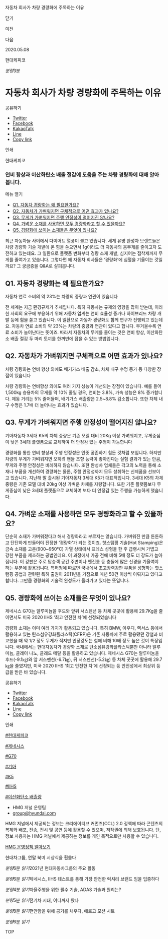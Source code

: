 자동차 회사가 차량 경량화에 주목하는 이유






닫기

이전

다음

2020.05.08

현대케피코


*분량*3분

# 자동차 회사가 차량 경량화에 주목하는 이유

공유하기

* [Twitter](# "새창으로 열림")
* [Facebook](# "새창으로 열림")
* [KakaoTalk](# "새창으로 열림")
* [Line](# "새창으로 열림")
* [Copy link](#)

인쇄

현대케피코



### 연비 향상과 이산화탄소 배출 절감에 도움을 주는 차량 경량화에 대해 알아봅니다.

메뉴 열기

* [Q1. 자동차 경량화는 왜 필요한가요?](#target2)
* [Q2. 자동차가 가벼워지면 구체적으로 어떤 효과가 있나요?](#target5)
* [Q3. 무게가 가벼워지면 주행 안정성이 떨어지진 않나요?](#target8)
* [Q4. 가벼운 소재를 사용하면 모두 경량화라고 할 수 있을까요?](#target11)
* [Q5. 경량화에 쓰이는 소재들은 무엇이 있나요?](#target13)



최근 자동차들 사이에서 다이어트 열풍이 불고 있습니다. 세계 유명 완성차 브랜드들은 차량 경량화 기술 개발에 온 힘을 쏟으면서 1g이라도 더 자동차의 몸무게를 줄이고자 도전하고 있는데요. 그 일환으로 플랫폼 변화부터 경량 소재 개발, 심지어는 접착제까지 무게를 줄여가고 있습니다. 그렇다면 왜 자동차 회사들은 ‘경량화’에 심혈을 기울이는 것일까요? 그 궁금증을 Q&A로 살펴봅니다.

## Q1. 자동차 경량화는 왜 필요한가요?



자동차 연료 소비의 약 23%는 차량의 중량과 연관이 있습니다



전 세계는 지금 환경규제가 추세입니다. 특히 자동차는 규제의 영향을 많이 받는데, 이러한 사회의 요구에 부응하기 위해 자동차 업계는 연비 효율성 증가나 하이브리드 차량 개발 등에 힘을 쏟고 있습니다. 이 일환으로 자동차 경량화도 함께 연구가 진행되고 있는데요. 자동차 연료 소비의 약 23%는 차량의 중량과 연관이 있다고 합니다. 무거울수록 연료 소비가 늘어난다는 뜻이죠. 따라서 자동차의 무게를 줄이는 것은 연비 향상, 이산화탄소 배출 절감 두 마리 토끼를 한꺼번에 잡을 수 있는 방법입니다.

## Q2. 자동차가 가벼워지면 구체적으로 어떤 효과가 있나요?



차량 경량화는 연비 향상 외에도 배기가스 배출 감소, 차체 내구 수명 증가 등 다양한 장점이 있습니다



차량 경량화는 연비향상 외에도 여러 가지 성능이 개선되는 장점이 있습니다. 예를 들어 1,500kg 승용차의 무게를 약 10% 줄일 경우, 연비는 3.8%, 가속 성능은 8% 증가합니다. 제동 거리는 5% 줄어들며, 배기가스 배출량은 2.5~8.8% 감소합니다. 또한 차체 내구 수명은 1.7배 더 늘어나는 효과가 있습니다.

## Q3. 무게가 가벼워지면 주행 안정성이 떨어지진 않나요?



기아자동차 3세대 K5의 차체 중량은 기존 모델 대비 20Kg 이상 가벼워지고, 무게중심이 낮은 3세대 플랫폼으로 교체하여 더 안정감 있는 주행이 가능합니다



경량화를 통한 연비 향상과 주행 안정성은 언뜻 공존하기 힘든 것처럼 보입니다. 하지만 차량의 무게가 가벼워지면 오히려 핸들 조향 능력이 좋아진다는 실험 결과가 있는 만큼, 무게와 주행 안정성은 비례하지 않습니다. 또한 완성차 업체들은 각고의 노력을 통해 소재나 부품을 개선하여 경량화는 물론, 주행 안정성까지 모두 성취하는 신제품을 선보이고 있습니다. 지난해 말 출시된 기아자동차 3세대 K5가 대표적입니다. 3세대 K5의 차체 중량은 기존 모델 대비 20kg 이상 가벼운 차체를 자랑합니다. 또한 기존 플랫폼보다 무게중심이 낮은 3세대 플랫폼으로 교체하여 보다 더 안정감 있는 주행을 가능하게 했습니다.

## Q4. 가벼운 소재를 사용하면 모두 경량화라고 할 수 있을까요?



단순히 소재가 가벼워졌다고 해서 경량화라고 부르지는 않습니다. 가벼워진 만큼 튼튼하고 단단하게 만들어야 진정한 ‘경량화’가 되는 것이죠. 핫스탬핑 기술(Hot Stamping)은 금속 소재를 고온(900~950℃) 가열 상태에서 프레스 성형을 한 후 급랭시켜 가볍고 강한 부품을 제조하는 공법인데요. 이 과정에서 가공 전에 비해 5배 정도 더 강도가 높아집니다. 이 강판은 주로 탑승객 공간 주변이나 엔진룸 등 충돌에 많은 신경을 기울여야 하는 부분에 활용됩니다. 특허청에 따르면 국내에서 초고장력강판 부품을 성형하는 핫스탬핑 공법과 관련된 특허 출원이 2011년을 기점으로 매년 50건 이상씩 이뤄지고 있다고 합니다. 그만큼 경량화의 기술적 완성도가 올라가고 있다는 뜻입니다.

## Q5. 경량화에 쓰이는 소재들은 무엇이 있나요?



제네시스 G70는 알루미늄을 후드와 앞뒤 서스펜션 등 차체 곳곳에 활용해 29.7Kg을 줄이면서도 미국 2020 IIHS ‘최고 안전한 차’에 선정되었습니다



경량화 소재는 이미 여러 가지가 활용되고 있습니다. 특히 BMW, 아우디, 렉서스 등에서 활용하고 있는 탄소섬유강화플라스틱(CFRP)은 기존 자동차에 주로 활용됐던 강철과 비교했을 때 약 1/2 정도 무게가 적지만 인장강도는 철에 비해 10배 정도 높은 것이 특징입니다. 국내에서는 현대자동차가 경량화 소재로 탄소섬유강화플라스틱뿐만 아니라 알루미늄, 클레이 나노, 클래드 메탈 등을 활용하고 있습니다. 제네시스 G70는 알루미늄을 후드(-9.1㎏)와 앞 서스펜션(-6.7㎏), 뒤 서스펜션(-5.2㎏) 등 차체 곳곳에 활용해 29.7㎏을 줄였지만, 미국 2020 IIHS ‘최고 안전한 차’에 선정되는 등 안전성에서 최상위 등급을 받은 바 있습니다.



공유하기

* [Twitter](# "새창으로 열림")
* [Facebook](# "새창으로 열림")
* [KakaoTalk](# "새창으로 열림")
* [Line](# "새창으로 열림")
* [Copy link](#)

인쇄

[#현대케피코](/tag/761)

[#제네시스](/tag/748)

[#G70](/tag/1177)

[#기아](/tag/723)

[#K5](/tag/936)

[#IIHS](/tag/1167)

[#이산화탄소 배출량](/tag/1456)



* HMG 저널 운영팀
* [group@hyundai.com](mailto:group@hyundai.com)

HMG 저널에서 제공되는 정보는 크리에이티브 커먼즈(CCL) 2.0 정책에 따라 콘텐츠의 복제와 배포, 전송, 전시 및 공연 등에 활용할 수 있으며, 저작권에 의해 보호됩니다.
단, 정보 사용자는 HMG 저널에서 제공하는 정보를 개인 목적으로만 사용할 수 있습니다.

[HMG 운영정책 알아보기](/footer/operationRegist)

현대차그룹, 연말 북미 시상식을 휩쓸다

*분량*6분 *읽기*2021년 현대자동차그룹의 주요 활동

*분량*6분 *읽기*제네시스, IIHS 테스트를 통해 가장 안전한 럭셔리 브랜드 임을 입증하다

*분량*4분 *읽기*자율주행을 위한 필수 기술, ADAS 기술과 원리는?

*분량*5분 *읽기*전기차 시대, 어디까지 왔나

*분량*8분 *읽기*편안함을 위해 공기를 채우다, 에르고 모션 시트

*분량*6분 *읽기*

TOP